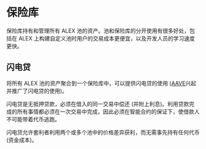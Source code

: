 # 保险库

保险库持有和管理所有 ALEX 池的资产。池和保险库的分开使用有很多好处，包括在 ALEX 上构建自定义池时用户的交易成本更便宜，以及开发人员的学习速度更快。

## 闪电贷

将所有 ALEX 池的资产聚合到一个保险库中，可以提供闪电贷的使用 \([AAVE](https://aave.com/flash-loans/)兴起并推广了闪电贷的使用\)。

闪电贷是无抵押贷款，必须在借入的同一交易中偿还 \(并附上利息\)。利用贷款完成的所有事情都必须在一次交易中完成，因此必须在智能合约的保证下，使借款人不可能带着代币逃跑。

闪电贷允许套利者利用两个或多个池中的价格差异获利，而无需事先持有任何代币 \(资金成本\)。


